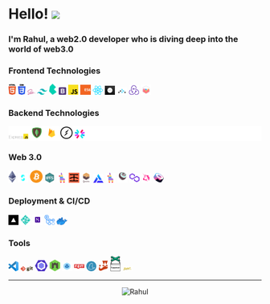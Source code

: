 # Hello! <img src="https://media.giphy.com/media/hvRJCLFzcasrR4ia7z/giphy.gif" width="35"> 

### I'm Rahul, a web2.0 developer who is diving deep into the world of web3.0

### Frontend Technologies

<div>
  <img src ="./images/html-5.svg" alt="HTML5 logo" width="3%" title='HTML5'/>
  <img src ="./images/css-3.svg" alt="CSS3 logo" width="3%" title='CSS3'/>
    <img src ="./images/sass.svg" alt="Sass logo" width="3%" title='Sass'/>
    <img src ="./images/tailwindcss.svg" alt="Tailwin logo" width="4%" title='Tailwind'/>
    <img src ="./images/bulma.svg" alt="Bulma logo" width="3%" title='Bulma'/>
  <img src ="./images/bootstrap.svg" alt="Bootstrap logo" width="3%" title='Bootstrap'/>

  <img src ="./images/javascript.svg" alt="JavaScript logo" width="4%" title='JavaScript'/>
  <img src ="./images/es6.svg" alt="ES6 logo" width="4%" title='ES6'/>


  <img src ="./images/react.svg" alt="react logo" width="4%" title='React'/>
  <img src ="./images/nextjs.png" alt="Next.js logo" width="4%" title='Next.js'/>
   <img src ="./images/rr.png" alt="React Router logo" width="4%" title='React Router'/>
    <img src ="./images/redux.svg" alt="redux logo" width="4%" title='Redux'/>
  <img src ="./images/chartjs.svg" alt="chartjs logo" width="4%" title='Chartjs'/>
        
<!--   <img src ="./images/d3.svg" alt="D3 logo" width="8%" title='D3.js'/> --> 


<div>

### Backend Technologies

<div style="background-color: #fff"

<img src ="./images/nodejs.svg" alt="Node logo" width="5%" title='Nodejs'/> 
<img src ="./images/express.png" alt="express logo" width="8%" title='Express'/>
 <img src ="./images/mongo.png" alt="MongoDB logo" width="5%" title='MongoDB'/>
  <img src ="./images/firebase.png" alt="Firebase logo" width="5%" title='Firebase'/>
 <img src ="./images/socket-io.svg" alt="Socket-io logo" width="5%" title='Socket-io'/>
<img src ="./images/jwt.svg" alt="JWT logo" width="4%" title='JWT'/> 

  
</div>

  ### Web 3.0 

<div>
  <img src ="./images/ethereum.png" alt="Ethereum logo" width="3%" title='Ethereum'/>
  <img src ="./images/solidity.svg" alt="Solidity logo" width="4%" title='Solidity'/>
  <img src ="./images/bitcoin1.png" alt="Bitcoin logo" width="5%" title='Bitcoin'/>
  <img src ="./images/ipfs.png" alt="IPFS logo" width="4%" title='IPFS'/>
  <img src ="./images/pinata.png" alt="Pinata logo" width="4%" title='Pinata'/>
    <img src ="./images/infura.png" alt="Infura logo" width="4%" title='Infura'/>
    <img src ="./images/ganache.svg" alt="Ganache logo" width="4%" title='Ganache'/>
    <img src ="./images/alchemy.png" alt="Alchemy logo" width="4%" title='Alchemy'/>
    <img src ="./images/pinata.png" alt="Pinata logo" width="4%" title='Pinata'/>
    <img src ="./images/truffle.svg" alt="Truffle logo" width="4%" title='Truffle'/>
  <img src ="./images/polygon.png" alt="Polygon logo" width="4%" title='Polygon'/>
  <img src ="./images/uniswap.png" alt="Uniswap logo" width="4%" title='Uniswap'/>
   <img src ="./images/sushiswap.png" alt="Sushiswap logo" width="4%" title='Sushiswap'/>
</div>
  
  ### Deployment & CI/CD

<div>

  <img src ="./images/vercel.png" alt="Vercel logo" width="4%" title='Vercel'/> 
   <img src ="./images/netlify.png" alt="Netlify logo" width="4%" title='Netlify'/> 
   <img src ="./images/heroku.png" alt="Heroku logo" width="4%" title='Heroku'/> 
   <img src ="./images/githubaction.png" alt="Githubaction logo" width="4%" title='Githubaction'/> 
  <img src ="./images/docker2.png" alt="Docker logo" width="4%" title='Docker'/> 
</div>

  
### Tools

<div>

  <img src ="./images/visual-studio-code.svg" alt="VS Code logo" width="4%" title='Visual Studio Code'/>
  <img src ="./images/git.svg" alt="Git logo" width="5%" title='Git'/>
  <img src ="./images/eslint.svg" alt="ESLint logo" width="5%" title='ESLint'/>
  <img src ="./images/nodemon.svg" alt="Nodemon logo" width="4%" title='Nodemon'/> 
  <img src ="./images/webpack.png" alt="Webpack logo" width="4%" title='Webpack'/> 
   <img src ="./images/npm.png" alt="npm logo" width="4%" title='npm'/> 
   <img src ="./images/yarn.svg" alt="Yarn logo" width="4%" title='Yarn'/> 
   <img src ="./images/jest.png" alt="Jest logo" width="4%" title='Jest'/> 
  <img src ="./images/puppet.png" alt="Puppeteer logo" width="4%" title='Puppeteer'/> 
   <img src ="./images/babel.png" alt="Babel logo" width="4%" title='Babel'/> 
</div>


<!-- ## Tech Stacks
- MERN Stack
-->

---
<p align="center"><img src="https://github-readme-streak-stats.herokuapp.com/?user=therahulsarkar&theme=dark&hide_border=true&border_radius=5" alt="Rahul" /></p>

  
<!--   [![Rahul's GitHub stats]( https://github-readme-stats.vercel.app/api?username=therahulsarkar&count_private=true&show_icons=true&theme=github_dark&hide_border=true&include_all_commits=true)](https://github.com/therahulsarkar) -->
